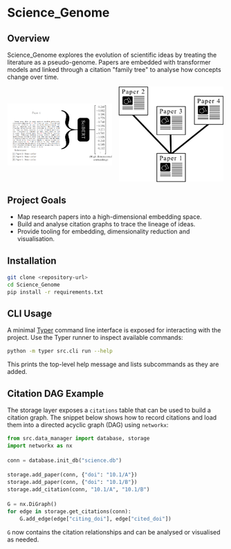 # Science_Genome

## Overview
Science_Genome explores the evolution of scientific ideas by treating the literature as a pseudo-genome. Papers are embedded with transformer models and linked through a citation "family tree" to analyse how concepts change over time.

<div style="display: flex; gap: 1rem; align-items: center;">
  <img src="assets/embedding.png" alt="Embedding diagram" style="width: 48%;" />
  <img src="assets/basic_tree.png" alt="Tree diagram" style="width: 48%;" />
</div>

## Project Goals
- Map research papers into a high-dimensional embedding space.
- Build and analyse citation graphs to trace the lineage of ideas.
- Provide tooling for embedding, dimensionality reduction and visualisation.

## Installation
```bash
git clone <repository-url>
cd Science_Genome
pip install -r requirements.txt
```

## CLI Usage
A minimal [Typer](https://typer.tiangolo.com/) command line interface is exposed for interacting with the project. Use the Typer runner to inspect available commands:

```bash
python -m typer src.cli run --help
```

This prints the top-level help message and lists subcommands as they are added.

## Citation DAG Example
The storage layer exposes a `citations` table that can be used to build a citation graph. The snippet below shows how to record citations and load them into a directed acyclic graph (DAG) using `networkx`:

```python
from src.data_manager import database, storage
import networkx as nx

conn = database.init_db("science.db")

storage.add_paper(conn, {"doi": "10.1/A"})
storage.add_paper(conn, {"doi": "10.1/B"})
storage.add_citation(conn, "10.1/A", "10.1/B")

G = nx.DiGraph()
for edge in storage.get_citations(conn):
    G.add_edge(edge["citing_doi"], edge["cited_doi"])
```

`G` now contains the citation relationships and can be analysed or visualised as needed.
